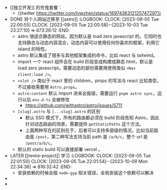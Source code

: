 - [[独立开发]] 的穷鬼套餐：
	- {{twitter https://twitter.com/lvwzhen/status/1697436312125747297}}
- DONE 将个人网站迁移至 [[astro]]
  :LOGBOOK:
  CLOCK: [2023-09-05 Tue 22:00:55]
  CLOCK: [2023-09-05 Tue 22:00:58]--[2023-10-03 Tue 23:27:10] =>  673:26:12
  :END:
	- astro 很适合静态的网站，因为默认是 load zero javascript 的。它同时也支持静态与动态内容混合，动态内容可以使用任何你喜欢的框架，利用它 island 的特性。
	- astro 默认集成了很多与其他框架集成的命令，比如 react 与 tailwind。
	- import 一个 react 组件会在 build 阶段变成构建成静态 html，默认是 load zero javascript。需要动态的部份需要用使用类似 `<Nav client:load />`。
	- `<slot />` 类似于 react 里的 children，props 的写法与 react 比较类型，不过接收需要用 `Astro.props`。
	- `astro:content` 默认 import 进来会报错，需要运行 `pnpm astro sync`，运行以后 `env.d.ts` 会被修改
		- https://github.com/withastro/astro/issues/5711
	- `[slug].astro` 与 `[...slug].astro` 的区别
		- 默认 SSG 模式下，所有的路由都必须在 build 阶段告知 Astro，因此针对动态路由的场景，需要提供 `getStaticPaths` 这个方法。
		- 上面两种写在的区别在于，后者可以支持多层级的情况，比如当前路由是 `/post`，第二种写法支持当前 path 是 `/a/b/c`，整个 url 是 `/post/a/b/c`。
	- 默认的 static build 可以直接部署 vercel 。
- LATER [[remix-project]] 学习
  :LOGBOOK:
  CLOCK: [2023-09-05 Tue 22:01:50]
  CLOCK: [2023-09-05 Tue 22:01:54]--[2023-10-09 Mon 22:34:36] =>  816:32:42
  :END:
	- 安装依赖的时候会报 `node-gyp` 相关错误，全局安装这个依赖可以解决
-
-